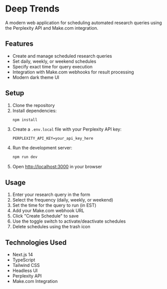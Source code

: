 # Deep Trends

A modern web application for scheduling automated research queries using the Perplexity API and Make.com integration.

## Features

- Create and manage scheduled research queries
- Set daily, weekly, or weekend schedules
- Specify exact time for query execution
- Integration with Make.com webhooks for result processing
- Modern dark theme UI

## Setup

1. Clone the repository
2. Install dependencies:
   ```bash
   npm install
   ```
3. Create a `.env.local` file with your Perplexity API key:
   ```
   PERPLEXITY_API_KEY=your_api_key_here
   ```
4. Run the development server:
   ```bash
   npm run dev
   ```
5. Open [http://localhost:3000](http://localhost:3000) in your browser

## Usage

1. Enter your research query in the form
2. Select the frequency (daily, weekly, or weekend)
3. Set the time for the query to run (in EST)
4. Add your Make.com webhook URL
5. Click "Create Schedule" to save
6. Use the toggle switch to activate/deactivate schedules
7. Delete schedules using the trash icon

## Technologies Used

- Next.js 14
- TypeScript
- Tailwind CSS
- Headless UI
- Perplexity API
- Make.com Integration 